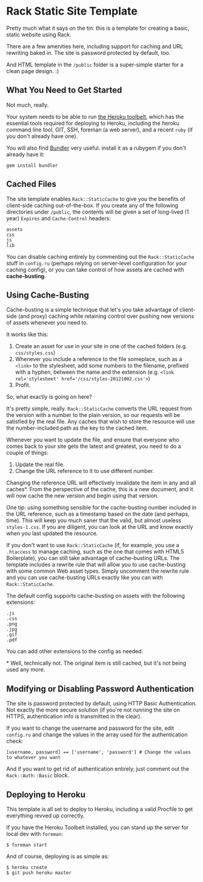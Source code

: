 Rack Static Site Template
=========================

Pretty much what it says on the tin: this is a template for creating a basic, static website using Rack.

There are a few amenities here, including support for caching and URL rewriting baked in. The site is password protected by default, too.

And HTML template in the `/public` folder is a super-simple starter for a clean page design. :)

What You Need to Get Started
----------------------------

Not much, really.

Your system needs to be able to run [the Heroku toolbelt](https://toolbelt.heroku.com/), which has the essential tools required for deploying to Heroku, including the heroku command line tool, GIT, SSH, foreman (a web server), and a recent `ruby` (if you don't already have one).

You will also find [Bundler](http://gembundler.com/) very useful. install it as a rubygem if you don't already have it:

    gem install bundler
    

Cached Files
------------

The site template enables `Rack::StaticCache` to give you the benefits of client-side caching out-of-the-box. If you create any of the following directories under `/public`, the contents will be given a set of long-lived (1 year) `Expires` and `Cache-Control` headers:

    assets
    css
    js
    lib

You can disable caching entirely by commenting out the `Rack::StaticCache` stuff in `config.ru` (perhaps relying on server-level configuration for your caching config), or you can take control of how assets are cached with **cache-busting**.

Using Cache-Busting
-------------------

Cache-busting is a simple technique that let's you take advantage of client-side (and proxy) caching while retaining control over pushing new versions of assets whenever you need to.

It works like this:

1. Create an asset for use in your site in one of the cached folders (e.g. `css/styles.css`)
2. Whenever you include a reference to the file someplace, such as a `<link>` to the stylesheet, add some numbers to the filename, prefixed with a hyphen, between the name and the extension (e.g. `<link rel='stylesheet' href='/css/styles-20121002.css'>`)
3. Profit.

So, what exactly is going on here?

It's pretty simple, really. `Rack::StaticCache` converts the URL request from the version with a number to the plain version, so our requests will be satisfied by the real file. Any caches that wish to store the resource will use the number-included path as the key to the cached item. 

Whenever you want to update the file, and ensure that everyone who comes back to your site gets the latest and greatest, you need to do a couple of things:

1. Update the real file.
2. Change the URL reference to it to use different number.

Changing the reference URL will effectively invalidate the item in any and all caches*. From the perspective of the cache, this is a new document, and it will now cache the new version and begin using that version.

One tip: using something sensible for the cache-busting number included in the URL reference, such as a timestamp based on the date (and perhaps, time). This will keep you much saner that the valid, but almost useless `styles-1.css`. If you are diligent, you can look at the URL and know exactly when you last updated the resource.

If you don't want to use `Rack::StaticCache` (if, for example, you use a `.htaccess` to manage caching, such as the one that comes with HTML5 Boilerplate), you can still take advantage of cache-busting URLs. The template includes a rewrite rule that will allow you to use cache-busting with some common Web asset types. Simply uncomment the rewrite rule and you can use cache-busting URLs exactly like you can with `Rack::StaticCache`.

The default config supports cache-busting on assets with the following extensions:

    .js
    .css
    .png
    .jpg
    .gif
    .pdf
    
You can add other extensions to the config as needed.

\* Well, technically not. The original item is still cached, but it's not being used any more.


Modifying or Disabling Password Authentication
----------------------------------------------

The site is password protected by default, using HTTP Basic Authentication. Not exactly the more secure solution (if you're not running the site on HTTPS, authentication info is transmitted in the clear).

If you want to change the username and password for the site, edit `config.ru` and change the values in the array used for the authentication check:

    [username, password] == ['username', 'password'] # Change the values to whatever you want

And if you want to get rid of authentication entirely, just comment out the `Rack::Auth::Basic` block.

Deploying to Heroku
-------------------

This template is all set to deploy to Heroku, including a valid Procfile to get everything revved up correctly.

If you have the Heroku Toolbelt installed, you can stand up the server for local dev with `foreman`:

    $ foreman start

And of course, deploying is as simple as:

    $ heroku create
    $ git push heroku master
